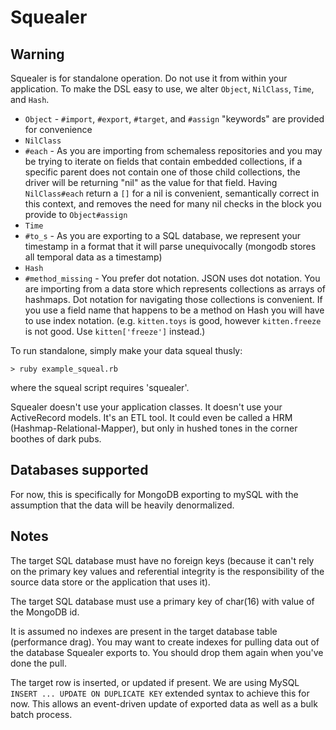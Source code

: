 # Squealer

## Warning
Squealer is for standalone operation. Do not use it from within your application. To make the DSL easy to use, we alter `Object`, `NilClass`, `Time`, and `Hash`.

* `Object` - `#import`, `#export`, `#target`, and `#assign` "keywords" are provided for convenience
* `NilClass`
 * `#each` - As you are importing from schemaless repositories and you may be trying to iterate on fields that contain embedded collections, if a specific parent does not contain one of those child collections, the driver will be returning "nil" as the value for that field. Having `NilClass#each` return a `[]` for a nil is convenient, semantically correct in this context, and removes the need for many nil checks in the block you provide to `Object#assign`
* `Time`
 * `#to_s` - As you are exporting to a SQL database, we represent your timestamp in a format that it will parse unequivocally (mongodb stores all temporal data as a timestamp)
* `Hash`
 * `#method_missing` - You prefer dot notation. JSON uses dot notation. You are importing from a data store which represents collections as arrays of hashmaps. Dot notation for navigating those collections is convenient. If you use a field name that happens to be a method on Hash you will have to use index notation. (e.g. `kitten.toys` is good, however `kitten.freeze` is not good. Use `kitten['freeze']` instead.)

To run standalone, simply make your data squeal thusly:

`> ruby example_squeal.rb`

where the squeal script requires 'squealer'.

Squealer doesn't use your application classes. It doesn't use your ActiveRecord models. It's an ETL tool. It could even be called a HRM (Hashmap-Relational-Mapper), but only in hushed tones in the corner boothes of dark pubs.

## Databases supported
For now, this is specifically for MongoDB exporting to mySQL with the assumption that the data will be heavily denormalized.

## Notes
The target SQL database must have no foreign keys (because it can't rely on the primary key values and referential integrity is the responsibility of the source data store or the application that uses it).

The target SQL database must use a primary key of char(16) with value of the MongoDB id.

It is assumed no indexes are present in the target database table (performance drag). You may want to create indexes for pulling data out of the database Squealer exports to. You should drop them again when you've done the pull.

The target row is inserted, or updated if present. We are using MySQL `INSERT ... UPDATE ON DUPLICATE KEY` extended syntax to achieve this for now. This allows an event-driven update of exported data as well as a bulk batch process.

